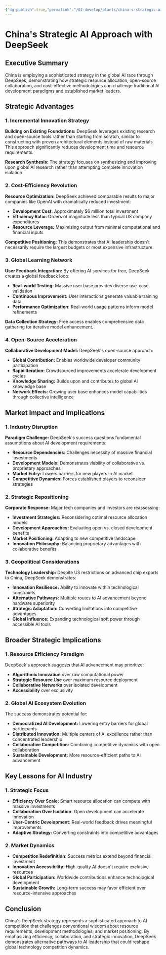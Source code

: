 ```yaml
---
{"dg-publish":true,"permalink":"/02-develop/plants/china-s-strategic-ai-approach-with-deep-seek/","title":"China's Strategic AI Approach with DeepSeek","tags":["ai","deepseek","china","ai-competition","cost-efficiency","open-source"],"created":"2025-01-01"}
---
```



# China's Strategic AI Approach with DeepSeek

## Executive Summary
China is employing a sophisticated strategy in the global AI race through DeepSeek, demonstrating how strategic resource allocation, open-source collaboration, and cost-effective methodologies can challenge traditional AI development paradigms and established market leaders.

## Strategic Advantages

### 1. Incremental Innovation Strategy
**Building on Existing Foundations:** DeepSeek leverages existing research and open-source tools rather than starting from scratch, similar to constructing with proven architectural elements instead of raw materials. This approach significantly reduces development time and resource requirements.

**Research Synthesis:** The strategy focuses on synthesizing and improving upon global AI research rather than attempting complete innovation isolation.

### 2. Cost-Efficiency Revolution
**Resource Optimization:** DeepSeek achieved comparable results to major companies like OpenAI with dramatically reduced investment:
- **Development Cost:** Approximately $6 million total investment
- **Efficiency Ratio:** Orders of magnitude less than typical US company expenditures
- **Resource Leverage:** Maximizing output from minimal computational and financial inputs

**Competitive Positioning:** This demonstrates that AI leadership doesn't necessarily require the largest budgets or most expensive infrastructure.

### 3. Global Learning Network
**User Feedback Integration:** By offering AI services for free, DeepSeek creates a global feedback loop:
- **Real-world Testing:** Massive user base provides diverse use-case validation
- **Continuous Improvement:** User interactions generate valuable training data
- **Performance Optimization:** Real-world usage patterns inform model refinements

**Data Collection Strategy:** Free access enables comprehensive data gathering for iterative model enhancement.

### 4. Open-Source Acceleration
**Collaborative Development Model:** DeepSeek's open-source approach:
- **Global Contribution:** Enables worldwide developer community participation
- **Rapid Iteration:** Crowdsourced improvements accelerate development cycles
- **Knowledge Sharing:** Builds upon and contributes to global AI knowledge base
- **Network Effects:** Growing user base enhances model capabilities through collective intelligence

## Market Impact and Implications

### 1. Industry Disruption
**Paradigm Challenge:** DeepSeek's success questions fundamental assumptions about AI development requirements:
- **Resource Dependencies:** Challenges necessity of massive financial investments
- **Development Models:** Demonstrates viability of collaborative vs. proprietary approaches
- **Market Entry:** Lowers barriers for new players in AI market
- **Competitive Dynamics:** Forces established players to reconsider strategies

### 2. Strategic Repositioning
**Corporate Response:** Major tech companies and investors are reassessing:
- **Investment Strategies:** Reconsidering optimal resource allocation models
- **Development Approaches:** Evaluating open vs. closed development benefits
- **Market Positioning:** Adapting to new competitive landscape
- **Innovation Philosophy:** Balancing proprietary advantages with collaborative benefits

### 3. Geopolitical Considerations
**Technology Leadership:** Despite US restrictions on advanced chip exports to China, DeepSeek demonstrates:
- **Innovation Resilience:** Ability to innovate within technological constraints
- **Alternative Pathways:** Multiple routes to AI advancement beyond hardware superiority
- **Strategic Adaptation:** Converting limitations into competitive advantages
- **Global Influence:** Expanding technological soft power through accessible AI tools

## Broader Strategic Implications

### 1. Resource Efficiency Paradigm
DeepSeek's approach suggests that AI advancement may prioritize:
- **Algorithmic Innovation** over raw computational power
- **Strategic Resource Use** over maximum resource deployment
- **Collaborative Networks** over isolated development
- **Accessibility** over exclusivity

### 2. Global AI Ecosystem Evolution
The success demonstrates potential for:
- **Democratized AI Development:** Lowering entry barriers for global participants
- **Distributed Innovation:** Multiple centers of AI excellence rather than concentrated leadership
- **Collaborative Competition:** Combining competitive dynamics with open collaboration
- **Sustainable Development:** More resource-efficient paths to AI advancement

## Key Lessons for AI Industry

### 1. Strategic Focus
- **Efficiency Over Scale:** Smart resource allocation can compete with massive investments
- **Collaboration Over Isolation:** Open development can accelerate innovation
- **User-Centric Development:** Real-world feedback drives meaningful improvements
- **Adaptive Strategy:** Converting constraints into competitive advantages

### 2. Market Dynamics
- **Competition Redefinition:** Success metrics extend beyond financial investment
- **Innovation Accessibility:** High-quality AI doesn't require exclusive resources
- **Global Participation:** Worldwide contributions enhance technological development
- **Sustainable Growth:** Long-term success may favor efficient over resource-intensive approaches

## Conclusion
China's DeepSeek strategy represents a sophisticated approach to AI competition that challenges conventional wisdom about resource requirements, development methodologies, and market positioning. By emphasizing efficiency, collaboration, and strategic innovation, DeepSeek demonstrates alternative pathways to AI leadership that could reshape global technology competition dynamics.